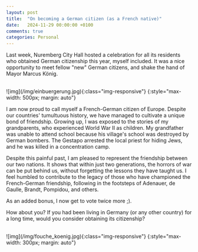 ```yaml
---
layout: post
title:  "On becoming a German citizen (as a French native)"
date:   2024-11-29 00:00:00 +0100
comments: true
categories: Personal
---
```


Last week, Nuremberg City Hall hosted a celebration for all its residents who obtained German citizenship this year, myself included. It was a nice opportunity to meet fellow "new" German citizens, and shake the hand of Mayor Marcus König.

<!--more-->
<br>
![img](/img/einbuergerung.jpg){:class="img-responsive"}
{:style="max-width: 500px; margin: auto"}
<br>

I am now proud to call myself a French-German citizen of Europe. Despite our countries' tumultuous history, we have managed to cultivate a unique bond of friendship. Growing up, I was exposed to the stories of my grandparents, who experienced World War II as children. My grandfather was unable to attend school because his village's school was destroyed by German bombers. The Gestapo arrested the local priest for hiding Jews, and he was killed in a concentration camp.

Despite this painful past, I am pleased to represent the friendship between our two nations. It shows that within just two generations, the horrors of war can be put behind us, without forgetting the lessons they have taught us. I feel humbled to contribute to the legacy of those who have championed the French-German friendship, following in the footsteps of Adenauer, de Gaulle, Brandt, Pompidou, and others.

As an added bonus, I now get to vote twice more ;). 

How about you? If you had been living in Germany (or any other country) for a long time, would you consider obtaining its citizenship?

<br>
![img](/img/fouche_koenig.jpg){:class="img-responsive"}
{:style="max-width: 300px; margin: auto"}
<br>

